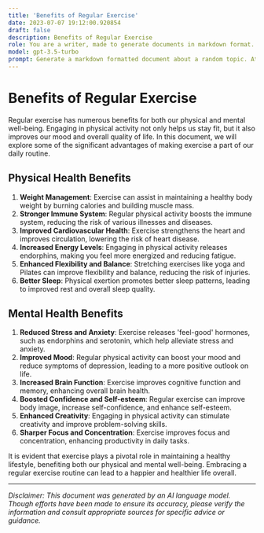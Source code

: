 ```yaml
---
title: 'Benefits of Regular Exercise'
date: 2023-07-07 19:12:00.920854
draft: false
description: Benefits of Regular Exercise
role: You are a writer, made to generate documents in markdown format. It is very important that all of the documents you generate are in valid markdown format.
model: gpt-3.5-turbo
prompt: Generate a markdown formatted document about a random topic. At the bottom, include a disclaimer explaining that the document was generated by you. The first line of the document should be the title. Make sure that the entire document is in proper markdown format, using a mix of various tags to make the document visually appealing.
---
```


# Benefits of Regular Exercise

Regular exercise has numerous benefits for both our physical and mental well-being. Engaging in physical activity not only helps us stay fit, but it also improves our mood and overall quality of life. In this document, we will explore some of the significant advantages of making exercise a part of our daily routine.

## Physical Health Benefits

1. **Weight Management**: Exercise can assist in maintaining a healthy body weight by burning calories and building muscle mass.
2. **Stronger Immune System**: Regular physical activity boosts the immune system, reducing the risk of various illnesses and diseases.
3. **Improved Cardiovascular Health**: Exercise strengthens the heart and improves circulation, lowering the risk of heart disease.
4. **Increased Energy Levels**: Engaging in physical activity releases endorphins, making you feel more energized and reducing fatigue.
5. **Enhanced Flexibility and Balance**: Stretching exercises like yoga and Pilates can improve flexibility and balance, reducing the risk of injuries.
6. **Better Sleep**: Physical exertion promotes better sleep patterns, leading to improved rest and overall sleep quality.

## Mental Health Benefits

1. **Reduced Stress and Anxiety**: Exercise releases 'feel-good' hormones, such as endorphins and serotonin, which help alleviate stress and anxiety.
2. **Improved Mood**: Regular physical activity can boost your mood and reduce symptoms of depression, leading to a more positive outlook on life.
3. **Increased Brain Function**: Exercise improves cognitive function and memory, enhancing overall brain health.
4. **Boosted Confidence and Self-esteem**: Regular exercise can improve body image, increase self-confidence, and enhance self-esteem.
5. **Enhanced Creativity**: Engaging in physical activity can stimulate creativity and improve problem-solving skills.
6. **Sharper Focus and Concentration**: Exercise improves focus and concentration, enhancing productivity in daily tasks.

It is evident that exercise plays a pivotal role in maintaining a healthy lifestyle, benefiting both our physical and mental well-being. Embracing a regular exercise routine can lead to a happier and healthier life overall.

---

*Disclaimer: This document was generated by an AI language model. Though efforts have been made to ensure its accuracy, please verify the information and consult appropriate sources for specific advice or guidance.*